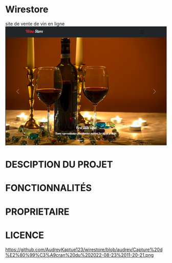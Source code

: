 # Wirestore
site de vente de vin en ligne
![alt text](https://github.com/AudreyKaptue123/wirestore/blob/audrey/Capture%20d%E2%80%99%C3%A9cran%20du%202022-08-23%2011-20-21.png)

# DESCIPTION DU PROJET


# FONCTIONNALITÉS


# PROPRIETAIRE


# LICENCE

https://github.com/AudreyKaptue123/wirestore/blob/audrey/Capture%20d%E2%80%99%C3%A9cran%20du%202022-08-23%2011-20-21.png